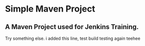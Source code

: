# Simple Maven Project

## A Maven Project used for Jenkins Training.
Try something else.
i added this line, test build
testing again
teehee
